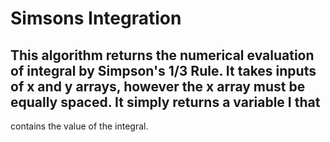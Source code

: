 # **Simsons Integration**
##	This algorithm returns the numerical evaluation of integral by Simpson's 1/3 Rule. It takes inputs of x and y arrays, however the x array must be equally spaced. It simply returns a variable I that 
contains the value of the integral.
